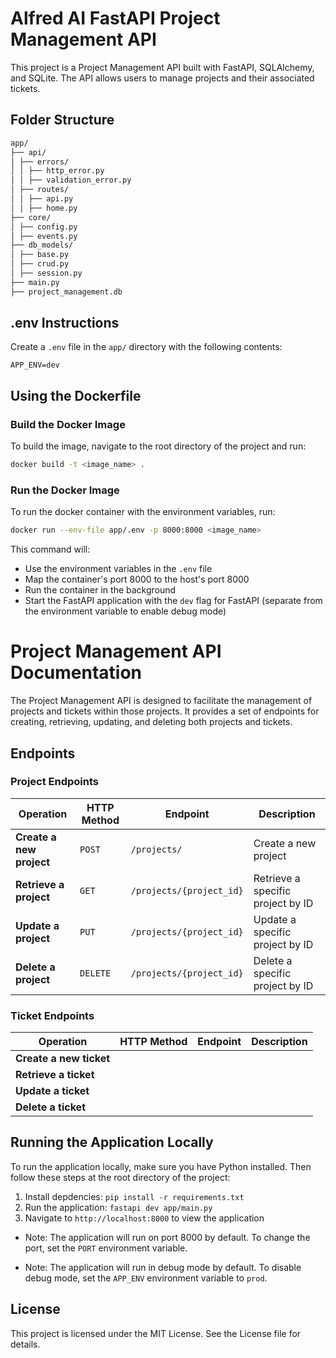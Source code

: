 # Alfred AI FastAPI Project Management API

This project is a Project Management API built with FastAPI, SQLAlchemy, and SQLite. The API allows users to manage projects and their associated tickets.

## Folder Structure
```bash
app/
├── api/
│ ├── errors/
│ │ ├── http_error.py
│ │ ├── validation_error.py
│ ├── routes/
│ │ ├── api.py
│ │ ├── home.py
├── core/
│ ├── config.py
│ ├── events.py
├── db_models/
│ ├── base.py
│ ├── crud.py
│ ├── session.py
├── main.py
├── project_management.db
```

## .env Instructions

Create a `.env` file in the `app/` directory with the following contents:

```env
APP_ENV=dev
```

## Using the Dockerfile

### Build the Docker Image
To build the image, navigate to the root directory of the project and run:

```bash
docker build -t <image_name> .
```

### Run the Docker Image
To run the docker container with the environment variables, run:

```bash
docker run --env-file app/.env -p 8000:8000 <image_name>
```

This command will:
- Use the environment variables in the `.env` file
- Map the container's port 8000 to the host's port 8000
- Run the container in the background
- Start the FastAPI application with the `dev` flag for FastAPI (separate from the environment variable to enable debug mode)

# Project Management API Documentation

The Project Management API is designed to facilitate the management of projects and tickets within those projects. It provides a set of endpoints for creating, retrieving, updating, and deleting both projects and tickets.

## Endpoints

### Project Endpoints

| Operation                | HTTP Method | Endpoint                   | Description                |
|--------------------------|-------------|----------------------------|----------------------------|
| **Create a new project** | `POST`      | `/projects/`               | Create a new project       |
| **Retrieve a project**   | `GET`       | `/projects/{project_id}`   | Retrieve a specific project by ID |
| **Update a project**     | `PUT`       | `/projects/{project_id}`   | Update a specific project by ID   |
| **Delete a project**     | `DELETE`    | `/projects/{project_id}`   | Delete a specific project by ID   |

### Ticket Endpoints

| Operation                | HTTP Method | Endpoint                   | Description                |
|--------------------------|-------------|----------------------------|----------------------------|
| **Create a new ticket**  |             |                            |                            |
| **Retrieve a ticket**    |             |                            |                            |
| **Update a ticket**      |             |                            |                            |
| **Delete a ticket**      |             |                            |                            |

## Running the Application Locally
To run the application locally, make sure you have Python installed. Then follow these steps at the root directory of the project:

1. Install depdencies: `pip install -r requirements.txt`
2. Run the application: `fastapi dev app/main.py`
3. Navigate to `http://localhost:8000` to view the application

* Note: The application will run on port 8000 by default. To change the port, set the `PORT` environment variable.

* Note: The application will run in debug mode by default. To disable debug mode, set the `APP_ENV` environment variable to `prod`.

## License
This project is licensed under the MIT License. See the License file for details.